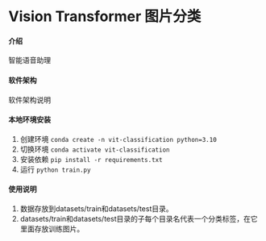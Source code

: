 # Vision Transformer 图片分类

#### 介绍
智能语音助理

#### 软件架构
软件架构说明


#### 本地环境安装

1. 创建环境  `conda create -n vit-classification python=3.10` 
2. 切换环境 `conda activate vit-classification`
3. 安装依赖 `pip install -r requirements.txt`
4. 运行 `python train.py`


#### 使用说明

1.  数据存放到datasets/train和datasets/test目录。
2.  datasets/train和datasets/test目录的子每个目录名代表一个分类标签，在它里面存放训练图片。






